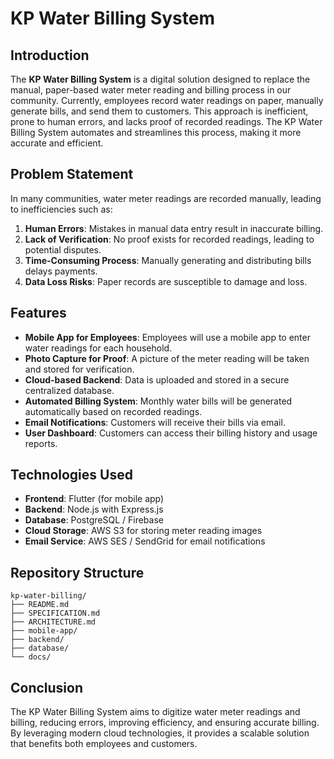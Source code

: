# KP Water Billing System

## Introduction
The **KP Water Billing System** is a digital solution designed to replace the manual, paper-based water meter reading and billing process in our community. Currently, employees record water readings on paper, manually generate bills, and send them to customers. This approach is inefficient, prone to human errors, and lacks proof of recorded readings. The KP Water Billing System automates and streamlines this process, making it more accurate and efficient.

## Problem Statement
In many communities, water meter readings are recorded manually, leading to inefficiencies such as:
1. **Human Errors**: Mistakes in manual data entry result in inaccurate billing.
2. **Lack of Verification**: No proof exists for recorded readings, leading to potential disputes.
3. **Time-Consuming Process**: Manually generating and distributing bills delays payments.
4. **Data Loss Risks**: Paper records are susceptible to damage and loss.


## Features
- **Mobile App for Employees**: Employees will use a mobile app to enter water readings for each household.
- **Photo Capture for Proof**: A picture of the meter reading will be taken and stored for verification.
- **Cloud-based Backend**: Data is uploaded and stored in a secure centralized database.
- **Automated Billing System**: Monthly water bills will be generated automatically based on recorded readings.
- **Email Notifications**: Customers will receive their bills via email.
- **User Dashboard**: Customers can access their billing history and usage reports.

## Technologies Used
- **Frontend**: Flutter (for mobile app)
- **Backend**: Node.js with Express.js
- **Database**: PostgreSQL / Firebase
- **Cloud Storage**: AWS S3 for storing meter reading images
- **Email Service**: AWS SES / SendGrid for email notifications

## Repository Structure
```
kp-water-billing/
├── README.md
├── SPECIFICATION.md
├── ARCHITECTURE.md
├── mobile-app/
├── backend/
├── database/
└── docs/
```

## Conclusion
The KP Water Billing System aims to digitize water meter readings and billing, reducing errors, improving efficiency, and ensuring accurate billing. By leveraging modern cloud technologies, it provides a scalable solution that benefits both employees and customers.

